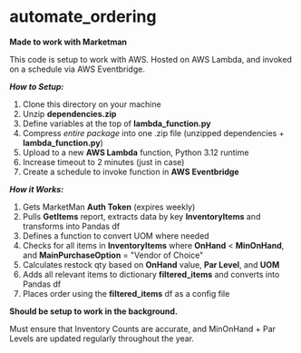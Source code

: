 # automate_ordering

**Made to work with Marketman**

This code is setup to work with AWS. Hosted on AWS Lambda, and invoked on a schedule via AWS Eventbridge.

***How to Setup:***

1. Clone this directory on your machine
2. Unzip **dependencies.zip**
3. Define variables at the top of **lambda_function.py**
4. Compress *entire package* into one .zip file (unzipped dependencies + **lambda_function.py**)
5. Upload to a new **AWS Lambda** function, Python 3.12 runtime
6. Increase timeout to 2 minutes (just in case)
7. Create a schedule to invoke function in **AWS Eventbridge**


***How it Works:***

1. Gets MarketMan **Auth Token** (expires weekly)
2. Pulls **GetItems** report, extracts data by key **InventoryItems** and transforms into Pandas df
3. Defines a function to convert UOM where needed
4. Checks for all items in **InventoryItems** where **OnHand** < **MinOnHand**, and **MainPurchaseOption** = "Vendor of Choice"
5. Calculates restock qty based on **OnHand** value, **Par Level**, and **UOM**
6. Adds all relevant items to dictionary **filtered_items** and converts into Pandas df
7. Places order using the **filtered_items** df as a config file

**Should be setup to work in the background.**

Must ensure that Inventory Counts are accurate, and MinOnHand + Par Levels are updated regularly throughout the year.

